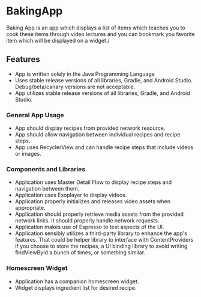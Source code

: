 # BakingApp
Baking App is an app which displays a list of items which teaches you to cook these items through video lectures and you can bookmark you favorite item which will be displayed on a widget./

## Features
* App is written solely in the Java Programming Language
* Uses stable release versions of all libraries, Gradle, and Android Studio. Debug/beta/canary versions are not acceptable.
* App utilizes stable release versions of all libraries, Gradle, and Android Studio.

### General App Usage
* App should display recipes from provided network resource.
* App should allow navigation between individual recipes and recipe steps.
* App uses RecyclerView and can handle recipe steps that include videos or images.

### Components and Libraries
* Application uses Master Detail Flow to display recipe steps and navigation between them.
* Application uses Exoplayer to display videos.
* Application properly initializes and releases video assets when appropriate.
* Application should properly retrieve media assets from the provided network links. It should properly handle network requests.
* Application makes use of Espresso to test aspects of the UI.
* Application sensibly utilizes a third-party library to enhance the app's features. That could be helper library to interface with ContentProviders if you choose to store the recipes, a UI binding library to avoid writing findViewById a bunch of times, or something similar.

### Homescreen Widget
* Application has a companion homescreen widget.
* Widget displays ingredient list for desired recipe.
